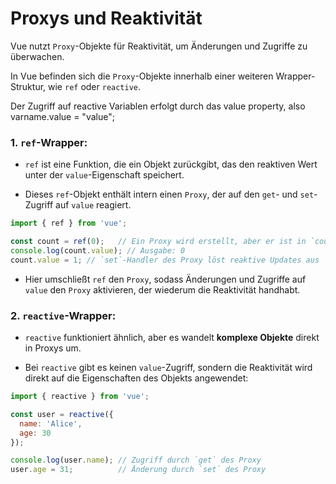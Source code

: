 # Proxys und Reaktivität

Vue nutzt `Proxy`-Objekte für Reaktivität, um Änderungen und Zugriffe zu überwachen.

In Vue befinden sich die `Proxy`-Objekte innerhalb einer weiteren Wrapper-Struktur, wie `ref` oder `reactive`.

Der Zugriff auf reactive Variablen erfolgt durch das value property, also varname.value = "value";

### 1. **`ref`-Wrapper**:

- `ref` ist eine Funktion, die ein Objekt zurückgibt, das den reaktiven Wert unter der `value`-Eigenschaft speichert.
    
- Dieses `ref`-Objekt enthält intern einen `Proxy`, der auf den `get`- und `set`-Zugriff auf `value` reagiert.

```javascript
import { ref } from 'vue';

const count = ref(0);   // Ein Proxy wird erstellt, aber er ist in `count.value` gekapselt
console.log(count.value); // Ausgabe: 0
count.value = 1; // `set`-Handler des Proxy löst reaktive Updates aus
```

- Hier umschließt `ref` den `Proxy`, sodass Änderungen und Zugriffe auf `value` den `Proxy` aktivieren, der wiederum die Reaktivität handhabt.
    

### 2. **`reactive`-Wrapper**:

- `reactive` funktioniert ähnlich, aber es wandelt **komplexe Objekte** direkt in Proxys um.
    
- Bei `reactive` gibt es keinen `value`-Zugriff, sondern die Reaktivität wird direkt auf die Eigenschaften des Objekts angewendet:
    
```javascript
import { reactive } from 'vue';

const user = reactive({
  name: 'Alice',
  age: 30
});

console.log(user.name); // Zugriff durch `get` des Proxy
user.age = 31;          // Änderung durch `set` des Proxy

```
